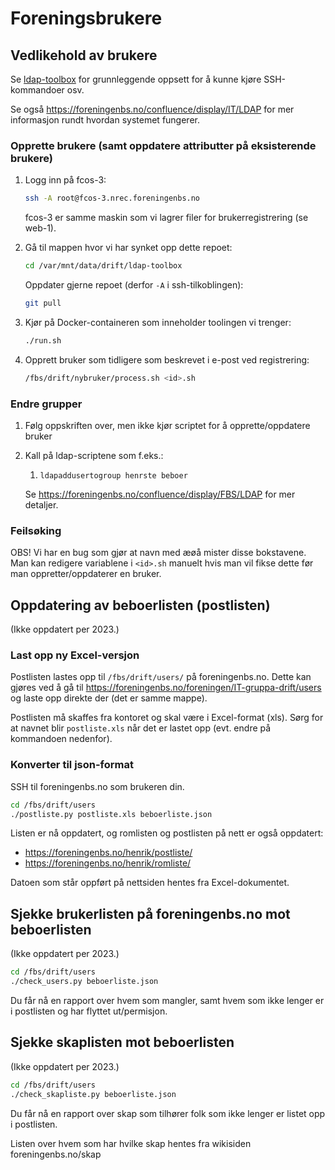 # Foreningsbrukere

## Vedlikehold av brukere

Se [ldap-toolbox](../ldap-toolbox/README.md) for grunnleggende oppsett
for å kunne kjøre SSH-kommandoer osv.

Se også https://foreningenbs.no/confluence/display/IT/LDAP for
mer informasjon rundt hvordan systemet fungerer.

### Opprette brukere (samt oppdatere attributter på eksisterende brukere)

1. Logg inn på fcos-3:

   ```bash
   ssh -A root@fcos-3.nrec.foreningenbs.no
   ```

   fcos-3 er samme maskin som vi lagrer filer for brukerregistrering (se web-1).

1. Gå til mappen hvor vi har synket opp dette repoet:

   ```bash
   cd /var/mnt/data/drift/ldap-toolbox
   ```

   Oppdater gjerne repoet (derfor `-A` i ssh-tilkoblingen):

   ```bash
   git pull
   ```

1. Kjør på Docker-containeren som inneholder toolingen vi trenger:

   ```bash
   ./run.sh
   ```

1. Opprett bruker som tidligere som beskrevet i e-post ved registrering:

   ```bash
   /fbs/drift/nybruker/process.sh <id>.sh
   ```

### Endre grupper

1. Følg oppskriften over, men ikke kjør scriptet for å opprette/oppdatere bruker

1. Kall på ldap-scriptene som f.eks.:

   1. `ldapaddusertogroup henrste beboer`

   Se https://foreningenbs.no/confluence/display/FBS/LDAP for mer detaljer.

### Feilsøking

OBS! Vi har en bug som gjør at navn med æøå mister disse bokstavene. Man kan
redigere variablene i `<id>.sh` manuelt hvis man vil fikse dette før man
oppretter/oppdaterer en bruker.

## Oppdatering av beboerlisten (postlisten)

(Ikke oppdatert per 2023.)

### Last opp ny Excel-versjon

Postlisten lastes opp til `/fbs/drift/users/` på foreningenbs.no. Dette kan
gjøres ved å gå til https://foreningenbs.no/foreningen/IT-gruppa-drift/users
og laste opp direkte der (det er samme mappe).

Postlisten må skaffes fra kontoret og skal være i Excel-format (xls).
Sørg for at navnet blir `postliste.xls` når det er lastet opp (evt. endre på
kommandoen nedenfor).

### Konverter til json-format

SSH til foreningenbs.no som brukeren din.

```bash
cd /fbs/drift/users
./postliste.py postliste.xls beboerliste.json
```

Listen er nå oppdatert, og romlisten og postlisten på nett er også oppdatert:

* https://foreningenbs.no/henrik/postliste/
* https://foreningenbs.no/henrik/romliste/

Datoen som står oppført på nettsiden hentes fra Excel-dokumentet.

## Sjekke brukerlisten på foreningenbs.no mot beboerlisten

(Ikke oppdatert per 2023.)

```bash
cd /fbs/drift/users
./check_users.py beboerliste.json
```

Du får nå en rapport over hvem som mangler, samt hvem som ikke lenger er i
postlisten og har flyttet ut/permisjon.

## Sjekke skaplisten mot beboerlisten

(Ikke oppdatert per 2023.)

```bash
cd /fbs/drift/users
./check_skapliste.py beboerliste.json
```

Du får nå en rapport over skap som tilhører folk som ikke lenger er listet
opp i postlisten.

Listen over hvem som har hvilke skap hentes fra wikisiden foreningenbs.no/skap
